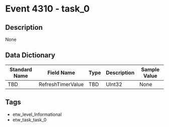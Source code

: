 # Event 4310 - task_0

## Description
None

## Data Dictionary
|Standard Name|Field Name|Type|Description|Sample Value|
|---|---|---|---|---|
|TBD|RefreshTimerValue|TBD|UInt32|None|None|

## Tags
* etw_level_Informational
* etw_task_task_0